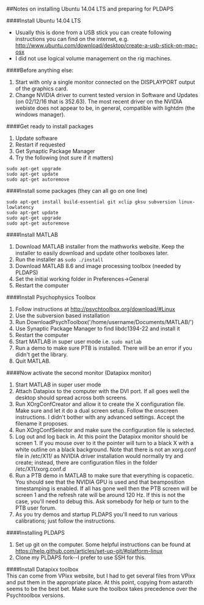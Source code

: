 ##Notes on installing Ubuntu 14.04 LTS and preparing for PLDAPS  

####Install Ubuntu 14.04 LTS  
* Usually this is done from a USB stick you can create following instructions you can find on the internet, e.g.  http://www.ubuntu.com/download/desktop/create-a-usb-stick-on-mac-osx   
* I did not use logical volume management on the rig machines.  

####Before anything else:
1.  Start with only a single monitor connected on the DISPLAYPORT output of the graphics card.  
2.  Change NVIDIA driver to current tested version in Software and Updates (on 02/12/16 that is 352.63).  The most recent driver on the NVIDIA webiste does not appear to be, in general, compatible with lightdm (the windows manager).

####Get ready to install packages
1.  Update software
2.  Restart if requested  
3.  Get Synaptic Package Manager
4.  Try the following (not sure if it matters)  
```
sudo apt-get upgrade
sudo apt-get update
sudo apt-get autoremove
```

####Install some packages (they can all go on one line)
```
sudo apt-get install build-essential git xclip gksu subversion linux-lowlatency   
sudo apt-get update
sudo apt-get upgrade
sudo apt-get autoremove
```

####Install MATLAB
1.  Download MATLAB installer from the mathworks website.  Keep the installer to easily download and update other toolboxes later.
2.  Run the installer as `sudo ./install`
3.  Download MATLAB 8.6 and image processing toolbox (needed by PLDAPS)
4.  Set the initial working folder in Preferences->General
5.  Restart the computer

####Install Psychophysics Toolbox  
1.  Follow instructions at http://psychtoolbox.org/download/#Linux  
2.  Use the subversion based installation  
3.  Run DownloadPsychToolbox('/home/username/Documents/MATLAB/')  
4.  Use Synaptic Package Manager to find libdc1394-22 and install it
5.  Restart the computer
6.  Start MATLAB in super user mode i.e. `sudo matlab`
7.  Run a demo to make sure PTB is installed.  There will be an error if you didn't get the library.
7.  Quit MATLAB.

####Now activate the second monitor (Datapixx monitor)  
1.  Start MATLAB in super user mode
2.  Attach Datapixx to the computer with the DVI port.  If all goes well the desktop should spread across both screens.
3.  Run XOrgConfCreator and allow it to create the X configuration file.  Make sure and let it do a dual screen setup.  Follow the onscreen instructions.  I didn't bother with any advanced settings.  Accept the filename it proposes.
4.  Run XOrgConfSelector and make sure the configuration file is selected.  
5.  Log out and log back in.  At this point the Datapixx monitor should be screen 1.  If you  mouse over to it the pointer will turn to a black X with a white outline on a black background.  Note that there is not an xorg.conf file in /etc/X11/ as NVIDIA driver installation would normally try and create; instead, there are configuration files in the folder /etc/X11/xorg.conf.d  
6.  Run a PTB demo in MATLAB to make sure that everything is copacetic.  You should see that the NVIDIA GPU is used and that beamposition timestamping is enabled.  If all has gone well then the PTB screen will be screen 1 and the refresh rate will be around 120 Hz.  If this is not the case, you'll need to debug this.  Ask somebody for help or turn to the PTB user forum.
7.  As you try demos and startup PLDAPS you'll need to run various calibrations; just follow the instructions.

####Installing PLDAPS  
1.  Set up git on the computer.  Some helpful instructions can be found at https://help.github.com/articles/set-up-git/#platform-linux  
2.  Clone my PLDAPS fork--I prefer to use SSH for this.

####Install Datapixx toolbox   
This can come from VPixx website, but I had to get several files from VPixx and put them in the appropriate place.  At this point, copying from astaroth seems to be the best bet.  Make sure the toolbox takes precedence over the Psychtoolbox versions.
